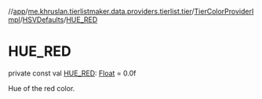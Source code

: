 //[app](../../../../index.md)/[me.khruslan.tierlistmaker.data.providers.tierlist.tier](../../index.md)/[TierColorProviderImpl](../index.md)/[HSVDefaults](index.md)/[HUE_RED](-h-u-e_-r-e-d.md)

# HUE_RED

private const val [HUE_RED](-h-u-e_-r-e-d.md): [Float](https://kotlinlang.org/api/latest/jvm/stdlib/kotlin/-float/index.html) = 0.0f

Hue of the red color.
